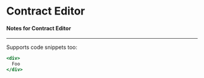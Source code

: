 # Contract Editor

#### Notes for Contract Editor

---

Supports code snippets too:

```jsx
<div>
  Foo
</div>
```
